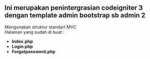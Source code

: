 Ini merupakan penintergrasian codeigniter 3 dengan template admin bootstrap sb admin 2 <br>
--------------------------------------------------------------------------------------------
Mengunakan struktur standart MVC <br>
Halaman yang sudah di buat : <br>
- <b>Index.php</b>
- <b>Login.php</b>
- <b>Forgotpassword.php</b>
